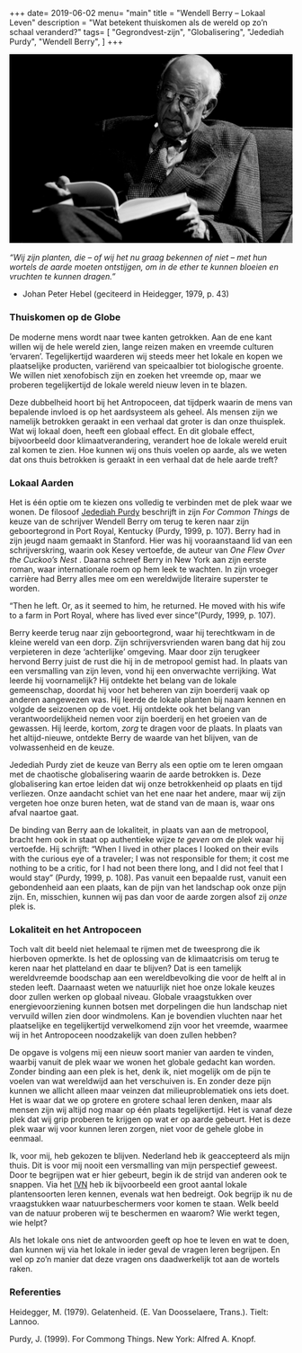 +++
date= 2019-06-02
menu= "main"
title = "Wendell Berry – Lokaal Leven"
description = "Wat betekent thuiskomen als de wereld op zo’n schaal veranderd?"
tags= [
    "Gegrondvest-zijn",
    "Globalisering",
    "Jedediah Purdy",
    "Wendell Berry",
]
+++

![](https://github.com/Boreque/deklos/blob/master/static/images/Wendell_Berry.png?raw=true "Wendell Berry")


<i> “Wij zijn planten, die – of wij het nu graag bekennen of niet – met hun wortels de aarde moeten ontstijgen, om in de ether te kunnen bloeien en vruchten te kunnen dragen.” </i>

-	Johan Peter Hebel (geciteerd in Heidegger, 1979, p. 43)

<!--more-->
### Thuiskomen op de Globe

De moderne mens wordt naar twee kanten getrokken. Aan de ene kant willen wij de hele wereld zien, lange reizen maken en vreemde culturen ‘ervaren’. Tegelijkertijd waarderen wij steeds meer het lokale en kopen we plaatselijke producten, variërend van speicaalbier tot biologische groente. We willen niet xenofobisch zijn en zoeken het vreemde op, maar we proberen tegelijkertijd de lokale wereld nieuw leven in te blazen. 

Deze dubbelheid hoort bij het Antropoceen, dat tijdperk waarin de mens van bepalende invloed is op het aardsysteem als geheel. Als mensen zijn we namelijk betrokken geraakt in een verhaal dat groter is dan onze thuisplek. Wat wij lokaal doen, heeft een globaal effect. En dit globale effect, bijvoorbeeld door klimaatverandering, verandert hoe de lokale wereld eruit zal komen te zien. Hoe kunnen wij ons thuis voelen op aarde, als we weten dat ons thuis betrokken is geraakt in een verhaal dat de hele aarde treft?

### Lokaal Aarden

Het is één optie om te kiezen ons volledig te verbinden met de plek waar we wonen. De filosoof [Jedediah Purdy]( https://en.wikipedia.org/wiki/Jedediah_Purdy) beschrijft in zijn <i> For Common Things </i> de keuze van de schrijver Wendell Berry om terug te keren naar zijn geboortegrond in Port Royal, Kentucky (Purdy, 1999, p. 107). Berry had in zijn jeugd naam gemaakt in Stanford. Hier was hij vooraanstaand lid van een schrijverskring, waarin ook Kesey vertoefde, de auteur van <i> One Flew Over the Cuckoo’s Nest </i>. Daarna schreef Berry in New York aan zijn eerste roman, waar internationale roem op hem leek te wachten. In zijn vroeger carrière had Berry alles mee om een wereldwijde literaire superster te worden.

“Then he left. Or, as it seemed to him, he returned. He moved with his wife to a farm in Port Royal, where has lived ever since”(Purdy, 1999, p. 107). 

Berry keerde terug naar zijn geboortegrond, waar hij terechtkwam in de kleine wereld van een dorp. Zijn schrijversvrienden waren bang dat hij zou verpieteren in deze ‘achterlijke’ omgeving. Maar door zijn terugkeer hervond Berry juist de rust die hij in de metropool gemist had. In plaats van een versmalling van zijn leven, vond hij een onverwachte verrijking. Wat leerde hij voornamelijk? Hij ontdekte het belang van de lokale gemeenschap, doordat hij voor het beheren van zijn boerderij vaak op anderen aangewezen was. Hij leerde de lokale planten bij naam kennen en volgde de seizoenen op de voet. Hij ontdekte ook het belang van verantwoordelijkheid nemen voor zijn boerderij en het groeien van de gewassen. Hij leerde, kortom, <i> zorg </i> te dragen voor de plaats. In plaats van het altijd-nieuwe, ontdekte Berry de waarde van het blijven, van de volwassenheid en de keuze. 

Jedediah Purdy ziet de keuze van Berry als een optie om te leren omgaan met de chaotische globalisering waarin de aarde betrokken is. Deze globalisering kan ertoe leiden dat wij onze betrokkenheid op plaats en tijd verliezen. Onze aandacht schiet van het ene naar het andere, maar wij zijn vergeten hoe onze buren heten, wat de stand van de maan is, waar ons afval naartoe gaat. 

De binding van Berry aan de lokaliteit, in plaats van aan de metropool, bracht hem ook in staat op authentieke wijze <i> te geven </i> om de plek waar hij vertoefde. Hij schrijft: “When I lived in other places I looked on their evils with the curious eye of a traveler; I was not responsible for them; it cost me nothing to be a critic, for I had not been there long, and I did not feel that I would stay” (Purdy, 1999, p. 108). Pas vanuit een bepaalde rust, vanuit een gebondenheid aan een plaats, kan de pijn van het landschap ook onze pijn zijn. En, misschien, kunnen wij pas dan voor de aarde zorgen alsof zij <i> onze </i> plek is. 

### Lokaliteit en het Antropoceen
Toch valt dit beeld niet helemaal te rijmen met de tweesprong die ik hierboven opmerkte. Is het de oplossing van de klimaatcrisis om terug te keren naar het platteland en daar te blijven? Dat is een tamelijk wereldvreemde boodschap aan een wereldbevolking die voor de helft al in steden leeft. Daarnaast weten we natuurlijk niet hoe onze lokale keuzes door zullen werken op globaal niveau. Globale vraagstukken over energievoorziening kunnen botsen met dorpelingen die hun landschap niet vervuild willen zien door windmolens. Kan je bovendien vluchten naar het plaatselijke en tegelijkertijd verwelkomend zijn voor het vreemde, waarmee wij in het Antropoceen noodzakelijk van doen zullen hebben?

De opgave is volgens mij een nieuw soort manier van aarden te vinden, waarbij vanuit de plek waar we wonen het globale gedacht kan worden. Zonder binding aan een plek is het, denk ik, niet mogelijk om de pijn te voelen van wat wereldwijd aan het verschuiven is. En zonder deze pijn kunnen we allicht alleen maar veinzen dat milieuproblematiek ons iets doet. Het is waar dat we op grotere en grotere schaal leren denken, maar als mensen zijn wij altijd nog maar op één plaats tegelijkertijd. Het is vanaf deze plek dat wij grip proberen te krijgen op wat er op aarde gebeurt. Het is deze plek waar wij voor kunnen leren zorgen, niet voor de gehele globe in eenmaal. 

Ik, voor mij, heb gekozen te blijven. Nederland heb ik geaccepteerd als mijn thuis. Dit is voor mij nooit een versmalling van mijn perspectief geweest. Door te begrijpen wat er hier gebeurt, begin ik de strijd van anderen ook te snappen. Via het [IVN]( https://www.ivn.nl/afdeling/nijmegen-rijk-van) heb ik bijvoorbeeld een groot aantal lokale plantensoorten leren kennen, evenals wat hen bedreigt. Ook begrijp ik nu de vraagstukken waar natuurbeschermers voor komen te staan. Welk beeld van de natuur proberen wij te beschermen en waarom? Wie werkt tegen, wie helpt?

Als het lokale ons niet de antwoorden geeft op hoe te leven en wat te doen, dan kunnen wij via het lokale in ieder geval de vragen leren begrijpen. En wel op zo’n manier dat deze vragen ons daadwerkelijk tot aan de wortels raken.

### Referenties

Heidegger, M. (1979). Gelatenheid. (E. Van Doosselaere, Trans.). Tielt: Lannoo.

Purdy, J. (1999). For Commong Things. New York: Alfred A. Knopf.

